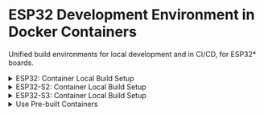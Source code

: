 # ESP32 Development Environment in Docker Containers

Unified build environments for local development and in CI/CD, for ESP32*
boards.

<details>
<summary>ESP32: Container Local Build Setup</summary>

## ESP32

Dev board: ESP32-DevKitC-32E ([Mouser
link](https://www.mouser.com/ProductDetail/356-ESP32-DEVKITC32E);
[Datasheet](https://docs.espressif.com/projects/esp-idf/en/latest/esp32/hw-reference/esp32/get-started-devkitc.html))

Two secure boot flows are supported for this chipset.

### Secure Boot Flow: ESP-IDF

Both the IDF bootloader image and the application image are verified against
`PK_HASH` (public key hash) in eFuse.

![Secure Boot Flow: ESP-IDF](./img/secure-boot-flow_esp-idf.png "Secure Boot Flow: ESP-IDF")

### Secure Boot Flow: Zephyr/MCUboot

The IDF bootloader image is verified against `PK_HASH` (public key hash) in
eFuse. The application image is verified against `MCUBOOT_PK` (MCUboot public
key) in MCUboot image.

![Secure Boot Flow: Zephyr/MCUboot](./img/secure-boot-flow_esp32-mcuboot.png "Secure Boot Flow: Zephyr/MCUboot")

### Secure Boot Efuse Blowing

- Build container image for secure boot fuse blowing

  ```bash
  cd esp32/
  docker build -f Dockerfile.esp32_fuseblower -t esp32fb:dev \
    --build-arg IDF_SDKCONFIG=sdkconfig.sbv2_nojtag \
    --build-arg SBV2_PRIVATE_KEY=sbv2_private_dev.pem \
    .
  ```

- Run container

  ```bash
  # On Linux, add --device=/dev/ttyUSB0 (modify the device node as needed) for
  # direct board interactions from inside the container
  docker run --rm -it esp32fb:dev
  ```

Inside the container, the `void_app` application is under `~/apps`. The images
are signed using the development signing key
[sbv2_private_dev.pem](./esp32/keys/sbv2_private_dev.pem). The `void_app` can be
flashed (cf. [flashing instructions](./esp32/apps/void_app/README.md)) on an
unfused board to blow fuses to enable secure boot. Efuse values can be read out
from the board using the `espefuse.py` tool ([example
output](./esp32/data/espefuse_summary_dev_sbv2_nojtag_output.txt)).

### ESP-IDF Development

Use the fuseblower Docker image `esp32fb:dev` built with
`Dockerfile.esp32_fuseblower` above for ESP-IDF development.

- Run container (on Linux)

  ```bash
  # Suppose /dev/ttyUSB0 is the UART port of the board
  docker run --device=/dev/ttyUSB0 --rm -it esp32fb:dev
  ```

- Build sample app inside container

  ```bash
  $ pwd
  /home/esp
  # Set up environment
  . esp-idf/export.sh
  # Get sample app - hello_world and build for esp32 target
  $ cp -r esp-idf/examples/get-started/hello_world/ .
  $ cd hello_world
  $ idf.py set-target esp32
  $ idf.py build
  ```

  Inside container, you can also interact with the device using esp-idf tools, e.g.,

  ```bash
  # Display serial output
  idf.py monitor
  # Flash app and partition table images
  idf.py flash
  ```

### Zephyr/MCUboot Development (with Secure Boot Image Signing)

- Build container image for Zephyr/MCUboot development. Note that for
  `--build-arg` values, private keys must be under the
  [esp32/keys](./esp32/keys/) folder, and bootloader configs must be under
  the [esp32/configs](./esp32/configs/) folder. If no build argument is
  provided explicitly, the default values are as in the command below.

  ```bash
  cd esp32/
  docker build -f Dockerfile.esp32_mcuboot_zephyr -t esp32zephyr:dev \
    --build-arg SBV2_PRIVATE_KEY="sbv2_private_dev.pem" \
    --build-arg MCUBOOT_PRIVATE_KEY="mcuboot-ecdsa-p256_private_dev.pem" \
    --build-arg BOOTLOADER_CONFIG="bootloader_mcuboot_dev.conf" \
    .
  ```

- Run container

  ```bash
  # On Linux, add --device=/dev/ttyUSB0 (modify the device node as needed) for
  # direct board interactions from inside the container
  docker run --rm -it esp32zephyr:dev
  ```

  Inside the container,

  - For MCUboot and secure boot development
    - Use `/home/esp/mcuboot`.
    - Remember to set up the ESP-IDF environment by sourcing `export.sh`

      ```bash
      cd ${HOME}/mcuboot/boot/espressif
      source ./hal/esp-idf/export.sh
      ```

  - For Zephyr development
    - Use `/home/esp/zephyrproject`
    - Remember to activate the Python3 virtual environment

      ```bash
      source ${HOME}/zephyrproject/.venv/bin/activate
      ```

- Flash MCUboot and Zephyr App Images

  On Linux host, we can interact with the development board from the container

  ```bash
  # Suppose /dev/ttyUSB0 is the device's usb port on host
  docker run --rm -it --device=/dev/ttyUSB0 esp32zephyr:dev
  ```

  Inside container

  ```bash
  cd ${HOME}/mcuboot/boot/espressif
  source ./hal/esp-idf/export.sh
  # Flash MCUboot image at offset 0x1000
  esptool.py -p /dev/ttyUSB0 \
    -b 460800 \
    --before default_reset \
    --after no_reset \
    --chip esp32 \
    write_flash \
    --flash_mode dio \
    --flash_size keep \
    --flash_freq 40m \
    0x1000 build/mcuboot_esp32_signed.bin
  # Flash Zephyr application image at offset 0x10000. This is the slot0 offset
  # configured in bootloader.conf of MCUboot
  esptool.py -p /dev/ttyUSB0 \
    -b 460800 \
    --before default_reset \
    --after hard_reset \
    --chip esp32 \
    write_flash \
    --flash_mode dio \
    --flash_size keep \
    --flash_freq 40m \
    0x10000 ~/zephyrproject/zephyr/build/zephyr/zephyr_signed.bin
  # Monitor console output, using the void_app. This is a hack, but works well
  cd ~/apps/void_app
  idf.py -p /dev/ttyUSB0 monitor
  ```

  If the board is flashed successfully, you should see something like this

  ```text
  --- idf_monitor on /dev/ttyUSB0 115200 ---
  --- Quit: Ctrl+] | Menu: Ctrl+T | Help: Ctrl+T followed by Ctrl+H ---
  ets Jul 29 2019 12:21:46

  rst:0x1 (POWERON_RESET),boot:0x13 (SPI_FAST_FLASH_BOOT)
  configsip: 0, SPIWP:0xee
  clk_drv:0x00,q_drv:0x00,d_drv:0x00,cs0_drv:0x00,hd_drv:0x00,wp_drv:0x00
  mode:2, clock div:2
  secure boot v2 enabled
  secure boot verification succeeded
  load:0x3fff8598 len:0x1568
  load:0x40093000 len:0x48d4
  load:0x4009b800 len:0x1a00
  entry 0x40093440
  [esp32] [INF] [boot] chip revision: 3
  [esp32] [INF] Enabling RNG early entropy source...
  [esp32] [INF] *** Booting MCUboot build v1.9.0-190-gb56a65f ***
  [esp32] [INF] Primary image: magic=good, swap_type=0x1, copy_done=0x3, image_ok=0x3
  [esp32] [INF] Scratch: magic=unset, swap_type=0x1, copy_done=0x3, image_ok=0x3
  [esp32] [INF] Boot source: primary slot
  [esp32] [INF] Swap type: none
  [esp32] [INF] Disabling RNG early entropy source...
  [esp32] [INF] br_image_off = 0x10000
  [esp32] [INF] ih_hdr_size = 0x20
  [esp32] [INF] Loading image 0 - slot 0 from flash, area id: 1
  [esp32] [INF] DRAM segment: start=0xe7c, size=0x328, vaddr=0x3ffb0000
  [esp32] [INF] IRAM segment: start=0x11a4, size=0x2c70, vaddr=0x40080000
  0x40080000: _WindowOverflow4 at /home/esp/mcuboot/boot/espressif/hal/esp-idf/components/freertos/port/xtensa/xtensa_vectors.S:1736

  [esp32] [INF] start=0x40082a88
  0x40082a88: _gettimeofday_r at /home/esp/mcuboot/boot/espressif/hal/esp-idf/components/newlib/time.c:179

  *** Booting Zephyr OS build e26bf578c674 ***
  Hello World! esp32
  ```
</details>

<details>
<summary>ESP32-S2: Container Local Build Setup</summary>

## ESP32-S2 (MCUboot and Zephyr)

Dev board: ESP32-S2-DevKitM-1-N4R2 ([Mouser
link](https://www.mouser.com/ProductDetail/Espressif-Systems/ESP32-S2-DevKitM-1-N4R2?qs=vvQtp7zwQdNx66oTi6gqpw%3D%3D&countryCode=US&currencyCode=USD);
[Datasheet](https://www.mouser.com/new/espressif/espressif-esp32-s2-kits/))


### Secure Boot Flow: Zephyr/MCUboot

The IDF bootloader image is verified against `PK_HASH` (public key hash) in
eFuse. The application image is verified against `MCUBOOT_PK` (MCUboot public
key) in MCUboot image.

![Secure Boot Flow: Zephyr/MCUboot](./img/secure-boot-flow_esp32-mcuboot.png "Secure Boot Flow: Zephyr/MCUboot")

### Secure Boot Efuse Blowing

- Build container image for secure boot fuse blowing

  ```bash
  cd esp32s2/
  docker build -f Dockerfile.esp32s2_fuseblower -t esp32s2fb:latest \
    --build-arg IDF_SDKCONFIG=sdkconfig.sbv2_nojtag \
    --build-arg SBV2_PRIVATE_KEY=sbv2_private_dev.pem \
    .
  ```

- Run container

  ```bash
  docker run --rm -it esp32s2fb:latest
  ```

Inside the container, the two applications, `void_app` and `efuse_app` are under
`~/apps`. They are signed using the development signing key
[sbv2_private_dev.pem](./esp32s2/keys/sbv2_private_dev.pem). The `void_app` can
be flashed (cf. [flashing instructions](./esp32s2/apps/void_app/README.md)) on
an unfused board to blow fuses to enable secure boot. The `efuse_app` can be
flashed (cf. [flashing instructions](./esp32s2/apps/efuse_app/README.md)) on a
development-fused board to read out efuse values.

### Zephyr/MCUboot Development (with Secure Boot Image Signing)

- Build container image for Zephyr/MCUboot development. Note that for
  `--build-arg` values, private keys must be under the
  [esp32s2/keys](./esp32s2/keys/) folder, and bootloader configs must be under
  the [esp32s2/configs](./esp32s2/configs/) folder. If no build argument is
  provided explicitly, the default values are as in the command below.

  ```bash
  cd esp32s2/
  docker build -f Dockerfile.esp32s2_zephyr -t esp32s2zephyr:latest \
    --build-arg SBV2_PRIVATE_KEY="sbv2_private_dev.pem" \
    --build-arg MCUBOOT_PRIVATE_KEY="mcuboot-ecdsa-p256_private_dev.pem" \
    --build-arg BOOTLOADER_CONFIG="bootloader_mcuboot_dev.conf" \
    .
  ```

- Run container

  ```bash
  docker run --rm -it esp32s2zephyr:latest
  ```

  Inside the container,

  - For MCUboot and secure boot development
    - Use `/home/esp/mcuboot`.
    - Remember to set up the ESP-IDF environment by sourcing `export.sh`

      ```bash
      cd ${HOME}/mcuboot/boot/espressif
      source ./hal/esp-idf/export.sh
      ```

  - For Zephyr development
    - Use `/home/esp/zephyrproject`
    - Remember to activate the Python3 virtual environment

      ```bash
      source ${HOME}/zephyrproject/.venv/bin/activate
      ```

- Flash MCUboot and Zephyr App Images

  On Linux host, we can interact with the development board from the container

  ```bash
  # Suppose /dev/ttyUSB0 is the device's usb port on host
  docker run --rm -it --device=/dev/ttyUSB0 esp32s2zephyr:latest
  ```

  Inside container

  ```bash
  cd ${HOME}/mcuboot/boot/espressif
  source ./hal/esp-idf/export.sh
  # Flash MCUboot image at offset 0x1000
  esptool.py -p /dev/ttyUSB0 \
    -b 460800 \
    --before default_reset \
    --after no_reset \
    --chip esp32s2 \
    write_flash \
    --flash_mode dio \
    --flash_size keep \
    --flash_freq 40m \
    0x1000 build/mcuboot_esp32s2_signed.bin
  # Flash Zephyr application image at offset 0x10000. This is the slot0 offset
  # configured in bootloader.conf of MCUboot
  esptool.py -p /dev/ttyUSB0 \
    -b 460800 \
    --before default_reset \
    --after hard_reset \
    --chip esp32s2 \
    write_flash \
    --flash_mode dio \
    --flash_size keep \
    --flash_freq 40m \
    0x10000 ~/zephyrproject/zephyr/build/zephyr/zephyr_signed.bin
  # Monitor console output, using the void_app. This is a hack, but works well
  cd ~/apps/void_app
  idf.py -p /dev/ttyUSB0 monitor
  ```

  If the board is flashed successfully, you should see something like this

  ```text
  --- idf_monitor on /dev/ttyUSB0 115200 ---
  --- Quit: Ctrl+] | Menu: Ctrl+T | Help: Ctrl+T followed by Ctrl+H ---
  ESP-ROM:esp32s2-rc4-20191025
  Build:Oct 25 2019
  rst:0x1 (POWERON),boot:0x8 (SPI_FAST_FLASH_BOOT)
  SPIWP:0xee
  mode:DIO, clock div:2
  Valid secure boot key blocks: 0
  secure boot verification succeeded
  load:0x3ffe8598,len:0x1368
  load:0x40048000,len:0x3cc4
  load:0x40050000,len:0x169c
  entry 0x40048354
  [esp32s2] [INF] [boot] chip revision: 0
  [esp32s2] [INF] Enabling RNG early entropy source...
  [esp32s2] [INF] *** Booting MCUboot build v1.9.0-190-gb56a65f ***
  [esp32s2] [INF] Primary image: magic=good, swap_type=0x1, copy_done=0x3, image_ok=0x3
  [esp32s2] [INF] Scratch: magic=unset, swap_type=0x1, copy_done=0x3, image_ok=0x3
  [esp32s2] [INF] Boot source: primary slot
  [esp32s2] [INF] Swap type: none
  [esp32s2] [INF] Disabling RNG early entropy source...
  [esp32s2] [INF] br_image_off = 0x10000
  [esp32s2] [INF] ih_hdr_size = 0x20
  [esp32s2] [INF] Loading image 0 - slot 0 from flash, area id: 1
  [esp32s2] [INF] DRAM segment: start=0x374c, size=0x2c0, vaddr=0x3ffb6fe0
  [esp32s2] [INF] IRAM segment: start=0xdc0, size=0x298c, vaddr=0x40022000
  0x40022000: _WindowOverflow4 at /home/esp/esp-idf/components/freertos/FreeRTOS-Kernel/portable/xtensa/xtensa_vectors.S:1751

  [esp32s2] [INF] start=0x4002477c
  0x4002477c: __retarget_lock_close_recursive at /home/esp/esp-idf/components/newlib/locks.c:294

  *** Booting Zephyr OS build 1751c8f0f59d ***
  Hello World! esp32s2_saola
  ```

</details>

<details>
<summary>ESP32-S3: Container Local Build Setup</summary>

## ESP32-S3

Dev board: ESP32-S3-DevKitC-1-N8R8 ([Mouser
link](https://www.mouser.com/ProductDetail/Espressif-Systems/ESP32-S3-DevKitC-1-N8R8?qs=7D1LtPJG0i2PiuUUKucutQ%3D%3D&countryCode=US&currencyCode=USD);
[Datasheet](https://docs.espressif.com/projects/esp-idf/en/latest/esp32s3/hw-reference/esp32s3/user-guide-devkitc-1.html))

### Secure Boot Flow: ESP-IDF

Both the IDF bootloader image and the application image are verified against
`PK_HASH` (public key hash) in eFuse.

![Secure Boot Flow: ESP-IDF](./img/secure-boot-flow_esp-idf.png "Secure Boot Flow: ESP-IDF")

### Build and Run Container Image for ESP-IDF Development

- Build container image

  ```bash
  cd esp32s3/
  # SBV2_PRIVATE_KEY is the name of the private key in keys/
  # IDF_SDKCONFIG is the name of the sdkconfig file in configs/
  docker build -f Dockerfile.esp32s3_fuseblower -t esp32s3:latest \
    --build-arg SBV2_PRIVATE_KEY="sbv2_private_dev.pem" \
    --build-arg IDF_SDKCONFIG="sdkconfig.dev-sbv2_nojtag" \
    .
  ```

- Run container

  ```bash
  docker run --rm -it esp32s3:latest
  ```

- Build sample app inside container

  ```bash
  $ pwd
  /home/esp
  # Set up environment
  . esp-idf/export.sh
  # Get sample app - hello_world and build for esp32s3 target
  $ cp -r esp-idf/examples/get-started/hello_world/ .
  $ cd hello_world
  $ idf.py set-target esp32s3
  $ idf.py build
  ```

- On-target testing from Docker container (for Linux)

  If you are on Linux, you can develop and test your ESP32-S3 dev board entirely
  in the Docker container.

  ```bash
  # Suppose /dev/ttyUSB0 is the device's usb port on host
  docker run --rm -it --device=/dev/ttyUSB0 esp32s3:latest
  ```

  Inside container, you can interact with the device using esp-idf tools, e.g.,

  ```bash
  # Display serial output
  idf.py monitor
  # Flash app and partition table images
  idf.py flash
  ```
</details>

<details>
<summary>Use Pre-built Containers</summary>

## Pull Pre-built Container Images from GHCR
One can pull pre-built container images from the GitHub Container Registry
(GHCR) in [GitHub
Packages](https://github.com/orgs/thistletech/packages?repo_name=esp32-devenvs).

```bash
# Example: docker pull ghcr.io/thistletech/devenv_zephyr_base:91717a88614327e2c1bd75452d9d0118a04a6400
$ docker pull <GHCR_IMAGE_URI>
```

Packages named `devenv_idf_base` and `devenv_zephyr_base` are Docker images that
set up the build environments for ESP-IDF and MCUboot/ZephyrOS development,
respectively. They are used as base images in Dockerfiles whose names are
suffixed with `_fuseblower` or `mcuboot_zephyr` (e.g.,
[esp32/Dockerfile_esp32_fuseblower](./esp32/Dockerfile.esp32_fuseblower) and
[esp32/Dockerfile.esp32_mcuboot_zephyr](./esp32/Dockerfile.esp32_mcuboot_zephyr))
to build and development-sign bootloader and application images.

</details>